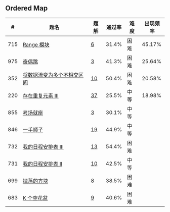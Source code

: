 ## Ordered Map

| \# | 题名 | 题解 | 通过率 | 难度 | 出现频率   |
|------|----------------------|-----|--------|----|--------|
|715|[Range 模块](https://leetcode-cn.com/problems/range-module)   |[6](https://leetcode-cn.com/problems/range-module/solution)|31.4%|困难|45.17%|
|975|[奇偶跳](https://leetcode-cn.com/problems/odd-even-jump)   |[3](https://leetcode-cn.com/problems/odd-even-jump/solution)|41.3%|困难|25.64%|
|352|[将数据流变为多个不相交区间](https://leetcode-cn.com/problems/data-stream-as-disjoint-intervals)   |[10](https://leetcode-cn.com/problems/data-stream-as-disjoint-intervals/solution)|50.4%|困难|20.58%|
|220|[存在重复元素 III](https://leetcode-cn.com/problems/contains-duplicate-iii)   |[37](https://leetcode-cn.com/problems/contains-duplicate-iii/solution)|25.5%|中等|18.98%|
|855|[考场就座](https://leetcode-cn.com/problems/exam-room)   |[3](https://leetcode-cn.com/problems/exam-room/solution)|30.1%|中等|&nbsp;|
|846|[一手顺子](https://leetcode-cn.com/problems/hand-of-straights)   |[19](https://leetcode-cn.com/problems/hand-of-straights/solution)|44.9%|中等|&nbsp;|
|732|[我的日程安排表 III](https://leetcode-cn.com/problems/my-calendar-iii)   |[13](https://leetcode-cn.com/problems/my-calendar-iii/solution)|54.4%|困难|&nbsp;|
|731|[我的日程安排表 II](https://leetcode-cn.com/problems/my-calendar-ii)   |[10](https://leetcode-cn.com/problems/my-calendar-ii/solution)|42.5%|中等|&nbsp;|
|699|[掉落的方块](https://leetcode-cn.com/problems/falling-squares)   |[8](https://leetcode-cn.com/problems/falling-squares/solution)|38.5%|困难|&nbsp;|
|683|[K 个空花盆](https://leetcode-cn.com/problems/k-empty-slots)   |[9](https://leetcode-cn.com/problems/k-empty-slots/solution)|40.6%|困难|&nbsp;|

